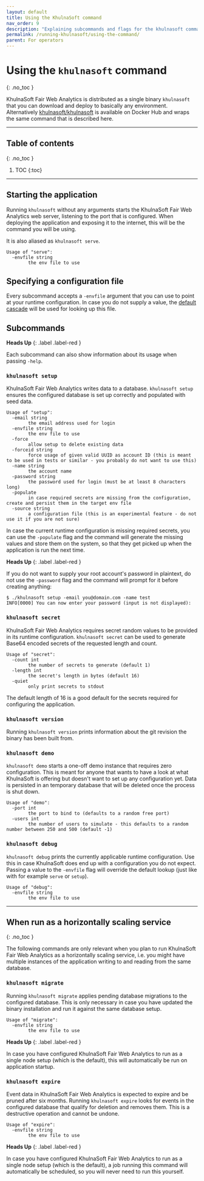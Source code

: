 ```yaml
---
layout: default
title: Using the KhulnaSoft command
nav_order: 9
description: "Explaining subcommands and flags for the khulnasoft command."
permalink: /running-khulnasoft/using-the-command/
parent: For operators
---
```


<!--
Copyright 2020 - KhulnaSoft Authors <admin@khulnasoft.com>
SPDX-License-Identifier: Apache-2.0
-->

# Using the `khulnasoft` command
{: .no_toc }

KhulnaSoft Fair Web Analytics is distributed as a single binary `khulnasoft` that you can download and deploy to basically any environment. Alternatively [khulnasoft/khulnasoft][] is available on Docker Hub and wraps the same command that is described here.

[khulnasoft/khulnasoft]: https://hub.docker.com/r/khulnasoft/khulnasoft

---

## Table of contents
{: .no_toc }

1. TOC
{:toc}

---

## Starting the application

Running `khulnasoft` without any arguments starts the KhulnaSoft Fair Web Analytics web server, listening to the port that is configured. When deploying the application and exposing it to the internet, this will be the command you will be using.

It is also aliased as `khulnasoft serve`.

```
Usage of "serve":
  -envfile string
        the env file to use
```

## Specifying a configuration file

Every subcommand accepts a `-envfile` argument that you can use to point at your runtime configuration. In case you do not supply a value, the [default cascade][config-article] will be used for looking up this file.

[config-article]: /running-khulnasoft/configuring-the-application/

## Subcommands

__Heads Up__
{: .label .label-red }

Each subcommand can also show information about its usage when passing `-help`.

### `khulnasoft setup`

KhulnaSoft Fair Web Analytics writes data to a database. `khulnasoft setup` ensures the configured database is set up correctly and populated with seed data.

```
Usage of "setup":
  -email string
        the email address used for login
  -envfile string
        the env file to use
  -force
        allow setup to delete existing data
  -forceid string
        force usage of given valid UUID as account ID (this is meant to be used in tests or similar - you probably do not want to use this)
  -name string
        the account name
  -password string
        the password used for login (must be at least 8 characters long)
  -populate
        in case required secrets are missing from the configuration, create and persist them in the target env file
  -source string
        a configuration file (this is an experimental feature - do not use it if you are not sure)
```

In case the current runtime configuration is missing required secrets, you can use the `-populate` flag and the command will generate the missing values and store them on the system, so that they get picked up when the application is run the next time.

__Heads Up__
{: .label .label-red }

If you do not want to supply your root account's password in plaintext, do not use the `-password` flag and the command will prompt for it before creating anything:

```
$ ./khulnasoft setup -email you@domain.com -name test
INFO[0000] You can now enter your password (input is not displayed):
```

### `khulnasoft secret`

KhulnaSoft Fair Web Analytics requires secret random values to be provided in its runtime configuration. `khulnasoft secret` can be used to generate Base64 encoded secrets of the requested length and count.

```
Usage of "secret":
  -count int
        the number of secrets to generate (default 1)
  -length int
        the secret's length in bytes (default 16)
  -quiet
        only print secrets to stdout
```

The default length of 16 is a good default for the secrets required for configuring the application.

### `khulnasoft version`

Running `khulnasoft version` prints information about the git revision the binary has been built from.

### `khulnasoft demo`

`khulnasoft demo` starts a one-off demo instance that requires zero configuration. This is meant for anyone that wants to have a look at what KhulnaSoft is offering but doesn't want to set up any configuration yet. Data is persisted in an temporary database that will be deleted once the process is shut down.

```
Usage of "demo":
  -port int
        the port to bind to (defaults to a random free port)
  -users int
        the number of users to simulate - this defaults to a random number between 250 and 500 (default -1)
```

### `khulnasoft debug`

`khulnasoft debug` prints the currently applicable runtime configuration. Use this in case KhulnaSoft does end up with a configuration you do not expect. Passing a value to the `-envfile` flag will override the default lookup (just like with for example `serve` or `setup`).

```
Usage of "debug":
  -envfile string
        the env file to use
```

---

## When run as a horizontally scaling service
{: .no_toc }

The following commands are only relevant when you plan to run KhulnaSoft Fair Web Analytics as a horizontally scaling service, i.e. you might have multiple instances of the application writing to and reading from the same database.

### `khulnasoft migrate`

Running `khulnasoft migrate` applies pending database migrations to the configured database. This is only necessary in case you have updated the binary installation and run it against the same database setup.

```
Usage of "migrate":
  -envfile string
        the env file to use
```

__Heads Up__
{: .label .label-red }

In case you have configured KhulnaSoft Fair Web Analytics to run as a single node setup (which is the default), this will automatically be run on application startup.

### `khulnasoft expire`

Event data in KhulnaSoft Fair Web Analytics is expected to expire and be pruned after six months. Running `khulnasoft expire` looks for events in the configured database that qualify for deletion and removes them. This is a destructive operation and cannot be undone.

```
Usage of "expire":
  -envfile string
        the env file to use
```

__Heads Up__
{: .label .label-red }

In case you have configured KhulnaSoft Fair Web Analytics to run as a single node setup (which is the default), a job running this command will automatically be scheduled, so you will never need to run this yourself.
